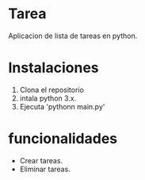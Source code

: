 # Tarea
Aplicacion de lista de tareas en python.

# Instalaciones
1. Clona el repositorio
2. intala python 3.x.
3. Ejecuta 'pythonn main.py'

# funcionalidades
- Crear tareas.
- Eliminar tareas.